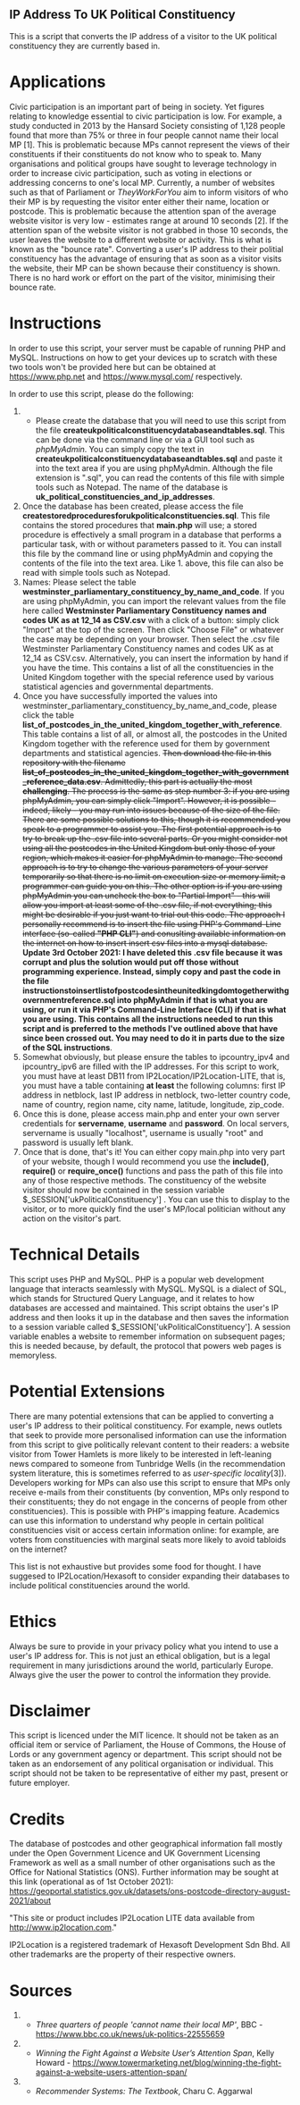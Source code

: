 ## IP Address To UK Political Constituency
This is a script that converts the IP address of a visitor to the UK political constituency they are currently based in. 

# Applications
Civic participation is an important part of being in society. Yet figures relating to knowledge essential to civic participation is low. For example, a study conducted in 2013 by the Hansard Society consisting of 1,128 people found that more than 75% or three in four people cannot name their local MP [1]. This is problematic because MPs cannot represent the views of their constituents if their constituents do not know who to speak to. Many organisations and political groups have sought to leverage technology in order to increase civic participation, such as voting in elections or addressing concerns to one's local MP. Currently, a number of websites such as that of Parliament or *TheyWorkForYou* aim to inform visitors of who their MP is by requesting the visitor enter either their name, location or postcode. This is problematic because the attention span of the average website visitor is very low - estimates range at around 10 seconds [2]. If the attention span of the website visitor is not grabbed in those 10 seconds, the user leaves the website to a different website or activity. This is what is known as the "bounce rate". Converting a user's IP address to their politial constituency has the advantage of ensuring that as soon as a visitor visits the website, their MP can be shown because their constituency is shown. There is no hard work or effort on the part of the visitor, minimising their bounce rate. 

# Instructions
In order to use this script, your server must be capable of running PHP and MySQL. Instructions on how to get your devices up to scratch with these two tools won't be provided here but can be obtained at https://www.php.net and https://www.mysql.com/ respectively.

In order to use this script, please do the following:
1. - Please create the database that you will need to use this script from the file **createukpoliticalconstituencydatabaseandtables.sql**. This can be done via the command line or via a GUI tool such as *phpMyAdmin*. You can simply copy the text in **createukpoliticalconstituencydatabaseandtables.sql** and paste it into the text area if you are using phpMyAdmin. Although the file extension is ".sql", you can read the contents of this file with simple tools such as Notepad. The name of the database is **uk_political_constituencies_and_ip_addresses**. 
2. Once the database has been created, please access the file **createstoredproceduresforukpoliticalconstituencies.sql**. This file contains the stored procedures that **main.php** will use; a stored procedure is effectively a small program in a database that performs a particular task, with or without parameters passed to it. You can install this file by the command line or using phpMyAdmin and copying the contents of the file into the text area. Like 1. above, this file can also be read with simple tools such as Notepad. 
3. Names: Please select the table **westminster_parliamentary_constituency_by_name_and_code**. If you are using phpMyAdmin, you can import the relevant values from the file here called **Westminster Parliamentary Constituency names and codes UK as at 12_14 as CSV.csv** with a click of a button: simply click "Import" at the top of the screen. Then click "Choose File" or whatever the case may be depending on your browser. Then select the .csv file Westminster Parliamentary Constituency names and codes UK as at 12_14 as CSV.csv. Alternatively, you can insert the information by hand if you have the time. This contains a list of all the constituencies in the United Kingdom together with the special reference used by various statistical agencies and governmental departments.
4. Once you have successfully imported the values into westminster_parliamentary_constituency_by_name_and_code, please click the table **list_of_postcodes_in_the_united_kingdom_together_with_reference**. This table contains a list of all, or almost all, the postcodes in the United Kingdom together with the reference used for them by government departments and statistical agencies. ~~Then download the file in this repository with the filename **list_of_postcodes_in_the_united_kingdom_together_with_government_reference_data.csv**. Admittedly, this part is actually the most **challenging**. The process is the same as step number 3: if you are using phpMyAdmin, you can simply click "Import". However, it is possible - indeed, likely - you may run into issues because of the size of the file. There are some possible solutions to this, though it is recommended you speak to a programmer to assist you. The first potential approach is to try to break up the .csv file into several parts. Or you might consider not using all the postcodes in the United Kingdom but only those of your region, which makes it easier for phpMyAdmin to manage. The second approach is to try to change the various parameters of your server temporarily so that there is no limit on execution size or memory limit; a programmer can guide you on this. The other option is if you are using phpMyAdmin you can uncheck the box to "Partial Import" - this will allow you import at least some of the .csv file, if not everything; this might be desirable if you just want to trial out this code. The approach I personally recommend is to insert the file using PHP's Command-Line interface (so-called **"PHP CLI"**) and conuslting available information on the internet on how to insert insert csv files into a mysql database.~~ **Update 3rd October 2021: I have deleted this .csv file because it was corrupt and plus the solution would put off those without programming experience. Instead, simply copy and past the code in the file instructionstoinsertlistofpostcodesintheunitedkingdomtogetherwithgovernmentreference.sql into phpMyAdmin if that is what you are using, or run it via PHP's Command-Line Interface (CLI) if that is what you are using. This contains all the instructions needed to run this script and is preferred to the methods I've outlined above that have since been crossed out. You may need to do it in parts due to the size of the SQL instructions**.  
5. Somewhat obviously, but please ensure the tables to ipcountry_ipv4 and ipcountry_ipv6 are filled with the IP addresses. For this script to work, you must have at least DB11 from IP2Location/IP2Location-LITE, that is, you must have a table containing **at least** the following columns: first IP address in netblock, last IP address in netblock, two-letter country code, name of country, region name, city name, latitude, longitude, zip_code. 
6. Once this is done, please access main.php and enter your own server credentials for **servername**, **username** and **password**. On local servers, servername is usually "localhost", username is usually "root" and password is usually left blank.
7. Once that is done, that's it! You can either copy main.php into very part of your website, though I would recommend you use the **include()**, **require()** or **require_once()** functions and pass the path of this file into any of those respective methods. The constituency of the website visitor should now be contained in the session variable $_SESSION['ukPoliticalConstituency'] . You can use this to display to the visitor, or to more quickly find the user's MP/local politician without any action on the visitor's part. 
  
# Technical Details
This script uses PHP and MySQL. PHP is a popular web development language that interacts seamlessly with MySQL. MySQL is a dialect of SQL, which stands for Structured Query Language, and it relates to how databases are accessed and maintained. This script obtains the user's IP address and then looks it up in the database and then saves the information to a session variable called $_SESSION['ukPoliticalConstituency']. A session variable enables a website to remember information on subsequent pages; this is needed because, by default, the protocol that powers web pages is memoryless. 

# Potential Extensions
There are many potential extensions that can be applied to converting a user's IP address to their political constituency. For example, news outlets that seek to provide more personalised information can use the information from this script to give politically relevant content to their readers: a website visitor from Tower Hamlets is more likely to be interested in left-leaning news compared to someone from Tunbridge Wells (in the recommendation system literature, this is sometimes referred to as *user-specific locality*[3]). Developers working for MPs can also use this script to ensure that MPs only receive e-mails from their constituents (by convention, MPs only respond to their constituents; they do not engage in the concerns of people from other constituencies). This is possible with PHP's imapping feature. Academics can use this information to understand why people in certain political constituencies visit or access certain information online: for example, are voters from constituencies with marginal seats more likely to avoid tabloids on the internet? 

This list is not exhaustive but provides some food for thought. I have suggesed to IP2Location/Hexasoft to consider expanding their databases to include political constituencies around the world. 

# Ethics
Always be sure to provide in your privacy policy what you intend to use a user's IP address for. This is not just an ethical obligation, but is a legal requirement in many jurisdictions around the world, particularly Europe. Always give the user the power to control the information they provide.

# Disclaimer
This script is licenced under the MIT licence. It should not be taken as an official item or service of Parliament, the House of Commons, the House of Lords or any government agency or department. This script should not be taken as an endorsement of any political organisation or individual. This script should not be taken to be representative of either my past, present or future employer.

# Credits

The database of postcodes and other geographical information fall mostly under the Open Government Licence and UK Government Licensing Framework as well as a small number of other organisations such as the Office for National Statistics (ONS). Further information may be sought at this link (operational as of 1st October 2021): https://geoportal.statistics.gov.uk/datasets/ons-postcode-directory-august-2021/about

"This site or product includes IP2Location LITE data available from http://www.ip2location.com."

IP2Location is a registered trademark of Hexasoft Development Sdn Bhd. All other trademarks are the property of their respective owners.

# Sources
1. - *Three quarters of people 'cannot name their local MP'*, BBC  - https://www.bbc.co.uk/news/uk-politics-22555659
2. - *Winning the Fight Against a Website User’s Attention Span*, Kelly Howard - https://www.towermarketing.net/blog/winning-the-fight-against-a-website-users-attention-span/
3. - *Recommender Systems: The Textbook*, Charu C. Aggarwal
